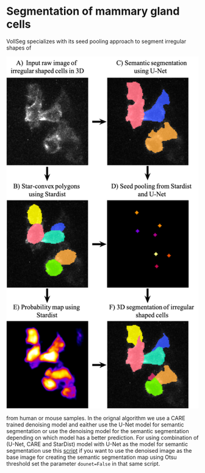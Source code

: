 # Segmentation of mammary gland cells

VollSeg specializes with its seed pooling approach to segment irregular shapes of 

![Mammary Gland Cells](images/Seg_pipe-git.png) 

from human or mouse samples. In the orignal algorithm we use a CARE trained denoising model and eaither use the U-Net model for semantic segmentation or use the denoising model for the semantic segmentation depending on which model has a better prediction. For using combination of (U-Net, CARE and StarDist) model with U-Net as the model for semantic segmentation use this [script](scripts/mammary_gland_us.py) if you want to use the denoised image as the base image for creating the semantic segmentation map using Otsu threshold set the parameter ```dounet=False``` in that same script.